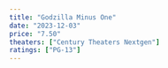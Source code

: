 ```yaml
---
title: "Godzilla Minus One"
date: "2023-12-03"
price: "7.50"
theaters: ["Century Theaters Nextgen"]
ratings: ["PG-13"]
---
```

